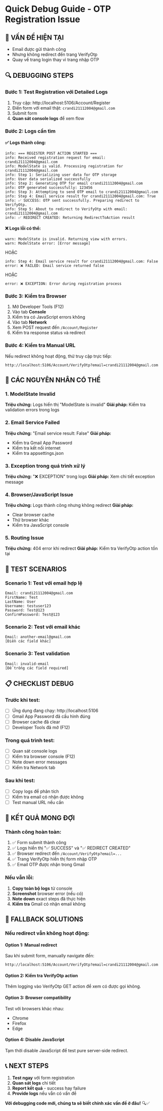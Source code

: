 # Quick Debug Guide - OTP Registration Issue

## 🚨 **VẤN ĐỀ HIỆN TẠI**
- Email được gửi thành công
- Nhưng không redirect đến trang VerifyOtp
- Quay về trang login thay vì trang nhập OTP

## 🔍 **DEBUGGING STEPS**

### **Bước 1: Test Registration với Detailed Logs**
1. Truy cập: http://localhost:5106/Account/Register
2. Điền form với email thật: `crandi21112004@gmail.com`
3. Submit form
4. **Quan sát console logs** để xem flow

### **Bước 2: Logs cần tìm**

#### **✅ Logs thành công:**
```
info: === REGISTER POST ACTION STARTED ===
info: Received registration request for email: crandi21112004@gmail.com
info: ModelState is valid. Processing registration for crandi21112004@gmail.com
info: Step 1: Serializing user data for OTP storage
info: User data serialized successfully
info: Step 2: Generating OTP for email crandi21112004@gmail.com
info: OTP generated successfully: 123456
info: Step 3: Attempting to send OTP email to crandi21112004@gmail.com
info: Step 4: Email service result for crandi21112004@gmail.com: True
info: ✅ SUCCESS: OTP sent successfully. Preparing redirect to VerifyOtp.
info: Step 5: About to redirect to VerifyOtp with email: crandi21112004@gmail.com
info: ✅ REDIRECT CREATED: Returning RedirectToAction result
```

#### **❌ Logs lỗi có thể:**
```
warn: ModelState is invalid. Returning view with errors.
warn: ModelState error: [Error message]
```
HOẶC
```
info: Step 4: Email service result for crandi21112004@gmail.com: False
error: ❌ FAILED: Email service returned false
```
HOẶC
```
error: ❌ EXCEPTION: Error during registration process
```

### **Bước 3: Kiểm tra Browser**
1. Mở Developer Tools (F12)
2. Vào tab **Console**
3. Kiểm tra có JavaScript errors không
4. Vào tab **Network** 
5. Xem POST request đến `/Account/Register`
6. Kiểm tra response status và redirect

### **Bước 4: Kiểm tra Manual URL**
Nếu redirect không hoạt động, thử truy cập trực tiếp:
```
http://localhost:5106/Account/VerifyOtp?email=crandi21112004@gmail.com
```

## 🔧 **CÁC NGUYÊN NHÂN CÓ THỂ**

### **1. ModelState Invalid**
**Triệu chứng:** Logs hiển thị "ModelState is invalid"
**Giải pháp:** Kiểm tra validation errors trong logs

### **2. Email Service Failed**
**Triệu chứng:** "Email service result: False"
**Giải pháp:** 
- Kiểm tra Gmail App Password
- Kiểm tra kết nối internet
- Kiểm tra appsettings.json

### **3. Exception trong quá trình xử lý**
**Triệu chứng:** "❌ EXCEPTION" trong logs
**Giải pháp:** Xem chi tiết exception message

### **4. Browser/JavaScript Issue**
**Triệu chứng:** Logs thành công nhưng không redirect
**Giải pháp:**
- Clear browser cache
- Thử browser khác
- Kiểm tra JavaScript console

### **5. Routing Issue**
**Triệu chứng:** 404 error khi redirect
**Giải pháp:** Kiểm tra VerifyOtp action tồn tại

## 🧪 **TEST SCENARIOS**

### **Scenario 1: Test với email hợp lệ**
```
Email: crandi21112004@gmail.com
FirstName: Test
LastName: User
Username: testuser123
Password: Test@123
ConfirmPassword: Test@123
```

### **Scenario 2: Test với email khác**
```
Email: another-email@gmail.com
[Điền các field khác]
```

### **Scenario 3: Test validation**
```
Email: invalid-email
[Để trống các field required]
```

## 📋 **CHECKLIST DEBUG**

### **Trước khi test:**
- [ ] Ứng dụng đang chạy: http://localhost:5106
- [ ] Gmail App Password đã cấu hình đúng
- [ ] Browser cache đã clear
- [ ] Developer Tools đã mở (F12)

### **Trong quá trình test:**
- [ ] Quan sát console logs
- [ ] Kiểm tra browser console (F12)
- [ ] Note down error messages
- [ ] Kiểm tra Network tab

### **Sau khi test:**
- [ ] Copy logs để phân tích
- [ ] Kiểm tra email có nhận được không
- [ ] Test manual URL nếu cần

## 🎯 **KẾT QUẢ MONG ĐỢI**

### **Thành công hoàn toàn:**
1. ✅ Form submit thành công
2. ✅ Logs hiển thị "✅ SUCCESS" và "✅ REDIRECT CREATED"
3. ✅ Browser redirect đến `/Account/VerifyOtp?email=...`
4. ✅ Trang VerifyOtp hiển thị form nhập OTP
5. ✅ Email OTP được nhận trong Gmail

### **Nếu vẫn lỗi:**
1. **Copy toàn bộ logs** từ console
2. **Screenshot** browser error (nếu có)
3. **Note down** exact steps đã thực hiện
4. **Kiểm tra** Gmail có nhận email không

## 🔄 **FALLBACK SOLUTIONS**

### **Nếu redirect vẫn không hoạt động:**

#### **Option 1: Manual redirect**
Sau khi submit form, manually navigate đến:
```
http://localhost:5106/Account/VerifyOtp?email=crandi21112004@gmail.com
```

#### **Option 2: Kiểm tra VerifyOtp action**
Thêm logging vào VerifyOtp GET action để xem có được gọi không.

#### **Option 3: Browser compatibility**
Test với browsers khác nhau:
- Chrome
- Firefox  
- Edge

#### **Option 4: Disable JavaScript**
Tạm thời disable JavaScript để test pure server-side redirect.

## 📞 **NEXT STEPS**

1. **Test ngay** với form registration
2. **Quan sát logs** chi tiết
3. **Report kết quả** - success hay failure
4. **Provide logs** nếu vẫn có vấn đề

**Với debugging code mới, chúng ta sẽ biết chính xác vấn đề ở đâu!** 🔍✅
